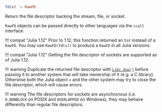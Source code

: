 ```julia
fd(x) -> RawFD
```

Return the file descriptor backing the stream, file, or socket.

`RawFD` objects can be passed directly to other languages via the `ccall` interface.

!!! compat "Julia 1.12"
    Prior to 1.12, this function returned an `Int` instead of a `RawFD`. You may use `RawFD(fd(x))` to produce a `RawFD` in all Julia versions.


!!! compat "Julia 1.12"
    Getting the file descriptor of sockets are supported as of Julia 1.12.


!!! warning
    Duplicate the returned file descriptor with [`Libc.dup()`](@ref) before passing it to another system that will take ownership of it (e.g. a C library). Otherwise both the Julia object `x` and the other system may try to close the file descriptor, which will cause errors.


!!! warning
    The file descriptors for sockets are asynchronous (i.e. `O_NONBLOCK` on POSIX and `OVERLAPPED` on Windows), they may behave differently than regular file descriptors.

